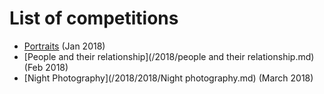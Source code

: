 # List of competitions

* [Portraits](/2018/01_Portraits.md) (Jan 2018)
* [People and their relationship](/2018/people and their relationship.md) (Feb 2018)
* [Night Photography](/2018/2018/Night photography.md) (March 2018)
